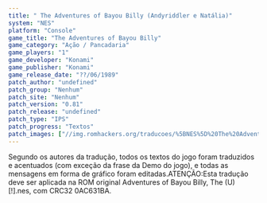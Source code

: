 ```yaml
---
title: " The Adventures of Bayou Billy (Andyriddler e Natália)"
system: "NES"
platform: "Console"
game_title: "The Adventures of Bayou Billy"
game_category: "Ação / Pancadaria"
game_players: "1"
game_developer: "Konami"
game_publisher: "Konami"
game_release_date: "??/06/1989"
patch_author: "undefined"
patch_group: "Nenhum"
patch_site: "Nenhum"
patch_version: "0.81"
patch_release: "undefined"
patch_type: "IPS"
patch_progress: "Textos"
patch_images: ["//img.romhackers.org/traducoes/%5BNES%5D%20The%20Adventures%20of%20Bayou%20Billy%20-%20Andyriddler%20e%20Nat%C3%A1lia%20-%201.png","//img.romhackers.org/traducoes/%5BNES%5D%20The%20Adventures%20of%20Bayou%20Billy%20-%20Andyriddler%20e%20Nat%C3%A1lia%20-%202.png","//img.romhackers.org/traducoes/%5BNES%5D%20The%20Adventures%20of%20Bayou%20Billy%20-%20Andyriddler%20e%20Nat%C3%A1lia%20-%203.png"]
---
```

Segundo os autores da tradução, todos os textos do jogo foram traduzidos e acentuados (com exceção da frase da Demo do jogo), e todas as mensagens em forma de gráfico foram editadas.ATENÇÃO:Esta tradução deve ser aplicada na ROM original Adventures of Bayou Billy, The (U) [!].nes, com CRC32 0AC631BA.